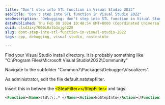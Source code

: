 ```yaml
---
title: "Don't step into STL function in Visual Studio 2022"
seoTitle: "Don't step into STL function in Visual Studio 2022"
seoDescription: "Debugging: don't step into STL function in Visual Studio 2022: nostepinto"
datePublished: Thu Feb 08 2024 10:48:54 GMT+0000 (Coordinated Universal Time)
cuid: clsd3ixy7000i0alb3xjg4228
slug: dont-step-into-stl-function-in-visual-studio-2022
tags: cpp, debugging, visual-studio, nostepinto

---
```


Find your Visual Studio install directory. It is probably something like "C:\\Program Files\\Microsoft Visual Studio\\2022\\Community"

Navigate to the subfolder "Common7\\Packages\\Debugger\\Visualizers".

As administrator, edit the file default.natstepfilter.

Insert this in betwen the <mark>&lt;StepFilter&gt;&lt;/StepFilter&gt;</mark> xml tags:

```xml
<Function><Name>std\:\:.* </Name><Action>NoStepInto</Action></Function>
```